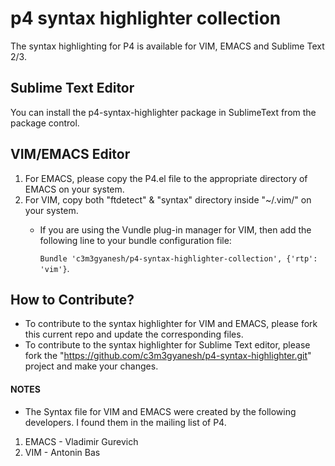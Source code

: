 # p4 syntax highlighter collection 
The syntax highlighting for P4 is available for VIM, EMACS and Sublime Text 2/3. 

## Sublime Text Editor
You can install the p4-syntax-highlighter package in SublimeText from the package control.

## VIM/EMACS Editor
1. For EMACS, please copy the P4.el file to the appropriate directory of EMACS on your system.  
2. For VIM, copy both "ftdetect" & "syntax" directory inside "~/.vim/" on your system.
      - If you are using the Vundle plug-in manager for VIM, then add the following line to your bundle configuration file:
      
        ```Bundle 'c3m3gyanesh/p4-syntax-highlighter-collection', {'rtp': 'vim'}```.


## How to Contribute? 
* To contribute to the syntax highlighter for VIM and EMACS, please fork this current repo and update the corresponding files. 
* To contribute to the syntax highlighter for Sublime Text editor, please fork the "https://github.com/c3m3gyanesh/p4-syntax-highlighter.git" project and make your changes.

#### NOTES
* The Syntax file for VIM and EMACS were created by the following developers. I found them in the mailing list of P4.

1. EMACS - Vladimir Gurevich
2. VIM   - Antonin Bas

  



